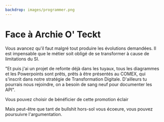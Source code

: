 ```yaml
---
backdrop: images/programmer.png
---
```


# Face à Archie O' Teckt

Vous avancez qu'il faut malgré tout produire les évolutions demandées. Il est impensable que le métier soit obligé de se transformer à cause de limitations du SI.

"Et puis j'ai un projet de refonte déjà dans les tuyaux, tous les diagrammes et les Powerpoints sont prêts, prêts à être présentés au COMEX, qui s'inscrit dans notre stratégie de Transformation Digitale. D'ailleurs tu pourrais nous rejoindre, on a besoin de sang neuf pour documenter les API".

Vous pouvez choisir de bénéficier de cette promotion éclair

Mais peut-être que tant de bullshit hors-sol vous écoeure, vous pouvez poursuivre l'argumentation.

<Page url="/archie/153" instructions="" action="Bénéficier de la promotion" condition="none" />
<Page url="/archie/154" instructions="" action="Argumenter !" condition="none" />



